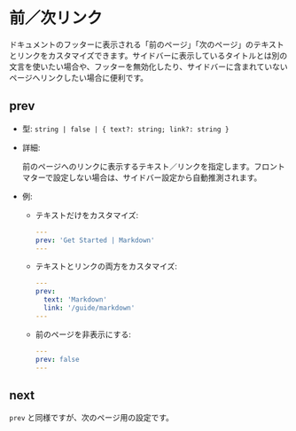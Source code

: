 # 前／次リンク

ドキュメントのフッターに表示される「前のページ」「次のページ」のテキストとリンクをカスタマイズできます。サイドバーに表示しているタイトルとは別の文言を使いたい場合や、フッターを無効化したり、サイドバーに含まれていないページへリンクしたい場合に便利です。

## prev

- 型: `string | false | { text?: string; link?: string }`

- 詳細:

  前のページへのリンクに表示するテキスト／リンクを指定します。フロントマターで設定しない場合は、サイドバー設定から自動推測されます。

- 例:

  - テキストだけをカスタマイズ:

    ```yaml
    ---
    prev: 'Get Started | Markdown'
    ---
    ```

  - テキストとリンクの両方をカスタマイズ:

    ```yaml
    ---
    prev:
      text: 'Markdown'
      link: '/guide/markdown'
    ---
    ```

  - 前のページを非表示にする:

    ```yaml
    ---
    prev: false
    ---
    ```

## next

`prev` と同様ですが、次のページ用の設定です。
